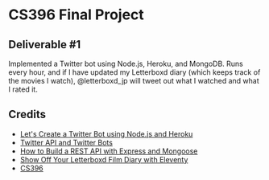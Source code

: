 # CS396 Final Project

## Deliverable #1
Implemented a Twitter bot using Node.js, Heroku, and MongoDB. Runs every hour, and if I have updated my Letterboxd diary (which keeps track of the movies I watch), @letterboxd_jp will tweet out what I watched and what I rated it. 

## Credits 
* [Let's Create a Twitter Bot using Node.js and Heroku](https://dev.to/developer_buddy/let-s-create-a-twitter-bot-using-node-js-and-heroku-1-3-43kb)</br>
* [Twitter API and Twitter Bots](https://shiffman.net/a2z/twitter-bots/)</br>
* [How to Build a REST API with Express and Mongoose](https://rahmanfadhil.com/express-rest-api/)</br>
* [Show Off Your Letterboxd Film Diary with Eleventy](https://smithtimmytim.com/blog/2020/create-a-film-diary-with-eleventy-and-letterboxd/)</br>
* [CS396](https://cs396-web-dev.github.io/spring2021/) </br>
